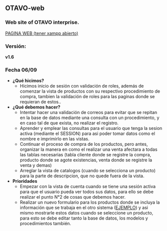 ## OTAVO-web
### Web site of OTAVO interprise. <br>
[PAGINA WEB (tener xampp abierto)](http://localhost/OTAVO-web/2265974/)

### Versión:
**v1.6**

### Fecha 06/09
- **¿Qué hicimos?**
  - Hicimos inicio de sesión con validación de roles, además de comenzar la vista de productos con su respectivo procedimiento de compra, tambien la validación de roles para las paginas donde se requieran de estos..
- **¿Qué debemos hacer?**
  - Intentar hacer una validación de correos para evitar que se repitan en la base de datos mediante una consulta con un procedimiento, y en caso tal de que exista, no realizar el registro.
  - Aprender y emplear las consultas para el usuario que tenga la sesion activa (mediante el SESSION) para asi poder tomar datos como el nombre e imprimirlo en las vistas.
  - Continuar el proceso de compra de los productos, pero antes, organizar la manera en como el realizar una venta afectara a todas las tablas necesarias (tabla cliente donde se registre la compra, producto donde se agote existencias, venta donde se registre la venta y demas)
  - Arreglar la vista de catalogos (cuando se selecciona un producto) para la parte de descripcion, que no quede fuera de la vista.
- **Prioridades**
  - Empezar con la vista de cuenta cuando se tiene una sesión activa para que el usuario pueda ver todos sus datos, para ello se debe realizar el punto N°2 de cosas que debemos hacer.
  - Realizar un nuevo formulario para los productos donde se incluya la información que se trabaja en el otro sistema ([EJEMPLO](https://luisotavo9008.wixsite.com/otavo/product-page/bolso-guarda-casco-cb-08-8)) y asi mismo mostrarle estos datos cuando se seleccione un producto, para esto se debe editar tanto la base de datos, los modelos y procedimientos también.
